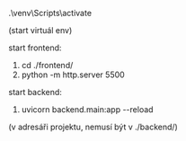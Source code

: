 .\\venv\\Scripts\\activate

(start virtuál env)



start frontend:

1. cd ./frontend/
2. python -m http.server 5500



start backend:

1. uvicorn backend.main:app --reload

(v adresáři projektu, nemusí být v ./backend/)

